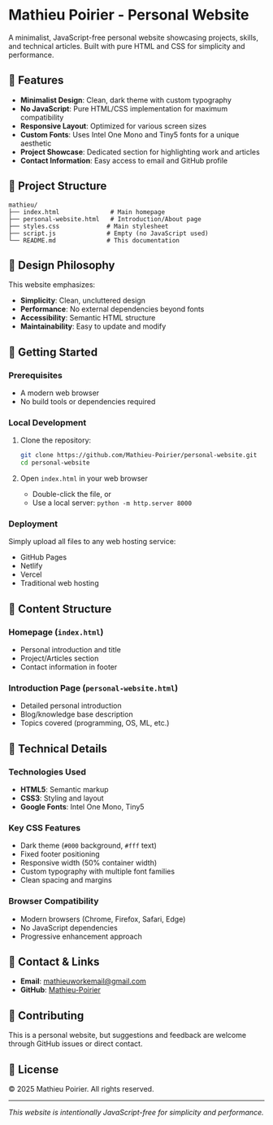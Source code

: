 # Mathieu Poirier - Personal Website

A minimalist, JavaScript-free personal website showcasing projects, skills, and technical articles. Built with pure HTML and CSS for simplicity and performance.

## 🌟 Features

- **Minimalist Design**: Clean, dark theme with custom typography
- **No JavaScript**: Pure HTML/CSS implementation for maximum compatibility
- **Responsive Layout**: Optimized for various screen sizes
- **Custom Fonts**: Uses Intel One Mono and Tiny5 fonts for a unique aesthetic
- **Project Showcase**: Dedicated section for highlighting work and articles
- **Contact Information**: Easy access to email and GitHub profile

## 📁 Project Structure

```
mathieu/
├── index.html              # Main homepage
├── personal-website.html   # Introduction/About page
├── styles.css             # Main stylesheet
├── script.js              # Empty (no JavaScript used)
└── README.md              # This documentation
```

## 🎨 Design Philosophy

This website emphasizes:
- **Simplicity**: Clean, uncluttered design
- **Performance**: No external dependencies beyond fonts
- **Accessibility**: Semantic HTML structure
- **Maintainability**: Easy to update and modify

## 🚀 Getting Started

### Prerequisites
- A modern web browser
- No build tools or dependencies required

### Local Development
1. Clone the repository:
   ```bash
   git clone https://github.com/Mathieu-Poirier/personal-website.git
   cd personal-website
   ```

2. Open `index.html` in your web browser
   - Double-click the file, or
   - Use a local server: `python -m http.server 8000`

### Deployment
Simply upload all files to any web hosting service:
- GitHub Pages
- Netlify
- Vercel
- Traditional web hosting

## 📝 Content Structure

### Homepage (`index.html`)
- Personal introduction and title
- Project/Articles section
- Contact information in footer

### Introduction Page (`personal-website.html`)
- Detailed personal introduction
- Blog/knowledge base description
- Topics covered (programming, OS, ML, etc.)

## 🎯 Technical Details

### Technologies Used
- **HTML5**: Semantic markup
- **CSS3**: Styling and layout
- **Google Fonts**: Intel One Mono, Tiny5

### Key CSS Features
- Dark theme (`#000` background, `#fff` text)
- Fixed footer positioning
- Responsive width (50% container width)
- Custom typography with multiple font families
- Clean spacing and margins

### Browser Compatibility
- Modern browsers (Chrome, Firefox, Safari, Edge)
- No JavaScript dependencies
- Progressive enhancement approach

## 📧 Contact & Links

- **Email**: [mathieuworkemail@gmail.com](mailto:mathieuworkemail@gmail.com)
- **GitHub**: [Mathieu-Poirier](https://github.com/Mathieu-Poirier)

## 🔄 Contributing

This is a personal website, but suggestions and feedback are welcome through GitHub issues or direct contact.

## 📄 License

© 2025 Mathieu Poirier. All rights reserved.

---

*This website is intentionally JavaScript-free for simplicity and performance.*
